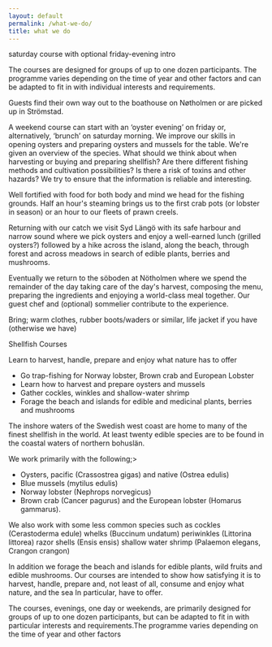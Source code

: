 ```yaml
---
layout: default
permalink: /what-we-do/
title: what we do
---
```


saturday course with optional friday-evening intro


The courses are designed for groups of up to one dozen participants. The programme varies depending on the time of year and other factors and can be adapted to fit in with individual interests and requirements.

Guests find their own way out to the boathouse on Nøtholmen or are picked up in Strömstad. 

A weekend course can start with an ‘oyster evening’ on friday or, alternatively, ‘brunch’  on saturday morning.  We improve our skills in opening oysters and preparing oysters and mussels for the table. We're given an overview of the species. What should we think about when harvesting or buying and preparing shellfish? Are there different fishing methods and cultivation possibilities? Is there a risk of toxins and other hazards?  We try to ensure that the information is reliable and interesting. 

Well fortified with food for both body and mind we head for the fishing grounds. Half an hour's steaming brings us to the first crab pots (or lobster in season) or an hour to our fleets of prawn creels. 

Returning with our catch we visit Syd Längö with its safe harbour and narrow sound where we pick oysters and enjoy a well-earned lunch (grilled oysters?) followed by a hike across the island, along the beach, through forest and across meadows in search of edible plants, berries and mushrooms.

Eventually we return to the söboden at Nötholmen where we spend the remainder of the day taking care of the day's harvest, composing the menu, preparing the ingredients and enjoying a world-class meal together. Our guest chef and (optional) sommelier contribute to the experience.
 
Bring; warm clothes, rubber boots/waders or similar, life jacket if you have (otherwise we have)


Shellfish Courses

Learn to harvest, handle, prepare and enjoy what nature has to offer
      
* Go trap-fishing for Norway lobster, Brown crab and European Lobster
* Learn how to harvest and prepare oysters and mussels
* Gather cockles, winkles and shallow-water shrimp
* Forage the beach and islands for edible and medicinal plants, berries and mushrooms

The inshore waters of the Swedish west coast are home to many of the finest shellfish in the world. At least twenty edible species are to be found in the coastal waters of northern bohuslän.

We work primarily with the following;>
* Oysters, pacific (Crassostrea gigas) and native (Ostrea edulis)
* Blue mussels (mytilus edulis)
* Norway lobster (Nephrops norvegicus)
* Brown crab (Cancer pagurus) and the European lobster (Homarus gammarus).

We also work with some less common species such as
cockles (Cerastoderma edule)
whelks (Buccinum undatum)
periwinkles (Littorina littorea)
razor shells (Ensis ensis)
shallow water shrimp (Palaemon elegans, Crangon crangon)
      
In addition we forage the beach and islands for edible plants, wild fruits and edible mushrooms.
Our courses are intended to show how satisfying it is to harvest, handle, prepare and, not least of all, consume and enjoy what nature, and the sea In particular, have to offer.
      
The courses, evenings, one day or weekends, are primarily designed for groups of up to one dozen participants, but can be adapted to fit in with particular interests and requirements.The programme varies depending on the time of year and other factors



